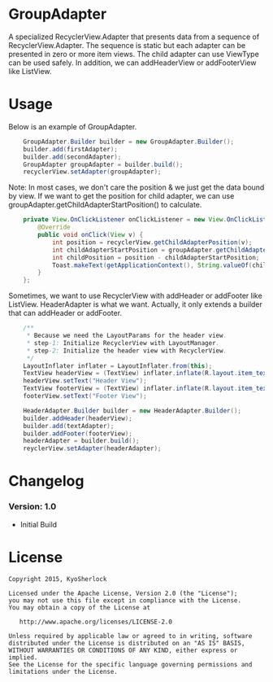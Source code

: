 # GroupAdapter 

A specialized RecyclerView.Adapter that presents data from a sequence of RecyclerView.Adapter. The sequence is static but each adapter can be presented in zero or more item views.
The child adapter can use ViewType can be used safely.
In addition, we can addHeaderView or addFooterView like ListView.

# Usage

Below is an example of GroupAdapter.

```java
	GroupAdapter.Builder builder = new GroupAdapter.Builder();
	builder.add(firstAdapter);
	builder.add(secondAdapter);
	GroupAdapter groupAdapter = builder.build();
	recyclerView.setAdapter(groupAdapter);
```
Note: In most cases, we don't care the position & we just get the data bound by view. If we want to get the position for child adapter, we can use groupAdapter.getChildAdapterStartPosition() to calculate.

```java
	private View.OnClickListener onClickListener = new View.OnClickListener() {
		@Override
		public void onClick(View v) {
			int position = recyclerView.getChildAdapterPosition(v);
			int childAdapterStartPosition = groupAdapter.getChildAdapterStartPosition(childAdapter);
			int childPosition = position - childAdapterStartPosition;
			Toast.makeText(getApplicationContext(), String.valueOf(childPosition), Toast.LENGTH_SHORT).show();
		}
	};
```
Sometimes, we want to use RecyclerView with addHeader or addFooter like ListView. HeaderAdapter is what we want. Actually, it only extends a builder that can addHeader or addFooter.

```java
	/**
	 * Because we need the LayoutParams for the header view.
	 * step-1: Initialize RecyclerView with LayoutManager.
	 * step-2: Initialize the header view with RecyclerView.
	 */
	LayoutInflater inflater = LayoutInflater.from(this);
	TextView headerView = (TextView) inflater.inflate(R.layout.item_text, recyclerView, false);
	headerView.setText("Header View");
	TextView footerView = (TextView) inflater.inflate(R.layout.item_text, recyclerView, false);
	footerView.setText("Footer View");

	HeaderAdapter.Builder builder = new HeaderAdapter.Builder();
	builder.addHeader(headerView);
	builder.add(textAdapter);
	builder.addFooter(footerView);
	headerAdapter = builder.build();
	reyclerView.setAdapter(headerAdapter);
```

# Changelog

### Version: 1.0
  * Initial Build
  
# License

    Copyright 2015, KyoSherlock
    
    Licensed under the Apache License, Version 2.0 (the "License");
    you may not use this file except in compliance with the License.
    You may obtain a copy of the License at
    
       http://www.apache.org/licenses/LICENSE-2.0
    
    Unless required by applicable law or agreed to in writing, software
    distributed under the License is distributed on an "AS IS" BASIS,
    WITHOUT WARRANTIES OR CONDITIONS OF ANY KIND, either express or implied.
    See the License for the specific language governing permissions and
    limitations under the License.